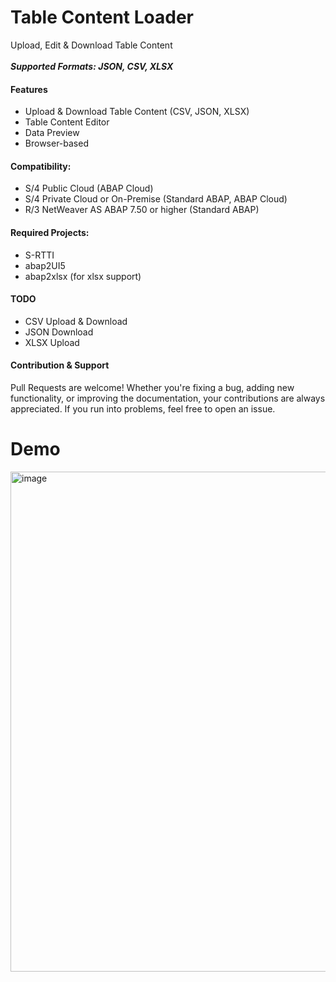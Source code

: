 # Table Content Loader
Upload, Edit & Download Table Content <br><br>
___Supported Formats: JSON, CSV, XLSX___


#### Features
* Upload & Download Table Content (CSV, JSON, XLSX)
* Table Content Editor
* Data Preview
* Browser-based

#### Compatibility:
* S/4 Public Cloud (ABAP Cloud)
* S/4 Private Cloud or On-Premise (Standard ABAP, ABAP Cloud)
* R/3 NetWeaver AS ABAP 7.50 or higher (Standard ABAP)

#### Required Projects:
* S-RTTI
* abap2UI5
* abap2xlsx (for xlsx support)

#### TODO
* CSV Upload & Download
* JSON Download
* XLSX Upload

#### Contribution & Support
Pull Requests are welcome! Whether you're fixing a bug, adding new functionality, or improving the documentation, your contributions are always appreciated. If you run into problems, feel free to open an issue.

# Demo
<img width="800" alt="image" src="https://github.com/abap2UI5-apps/table-content-loader/assets/102328295/2f02b122-05f8-40ce-9d03-34fe38dfe57e">





